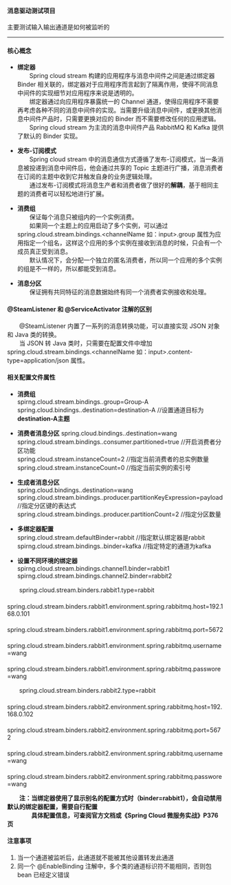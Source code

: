 #### 消息驱动测试项目
主要测试输入输出通道是如何被监听的

---
#### 核心概念 ####
* **绑定器**  
　　Spring cloud stream 构建的应用程序与消息中间件之间是通过绑定器 Binder 相关联的，绑定器对于应用程序而言起到了隔离作用，使得不同消息中间件的实现细节对应用程序来说是透明的。  
　　绑定器通过向应用程序暴露统一的 Channel 通道，使得应用程序不需要再考虑各种不同的消息中间件的实现。当需要升级消息中间件，或更换其他消息中间件产品时，只需要更换对应的 Binder 而不需要修改任何的应用逻辑。  
　　Spring cloud stream 为主流的消息中间件产品 RabbitMQ 和 Kafka 提供了默认的 Binder 实现。

* **发布-订阅模式**  
　　Spring cloud stream 中的消息通信方式遵循了发布-订阅模式，当一条消息被投递到消息中间件后，他会通过共享的 Topic 主题进行广播，消息消费者在订阅的主题中收到它并触发自身的业务逻辑处理。  
　　通过发布-订阅模式将消息生产者和消费者做了很好的**解耦**，基于相同主题的消费者可以轻松地进行扩展。  

* **消费组**  
　　保证每个消息只被组内的一个实例消费。  
　　如果同一个主题上的应用启动了多个实例，可以通过 spring.cloud.stream.bindings.<channelName 如：input>.group 属性为应用指定一个组名，这样这个应用的多个实例在接收到消息的时候，只会有一个成员真正受到消息。  
　　默认情况下，会分配一个独立的匿名消费者，所以同一个应用的多个实例的组是不一样的，所以都能受到消息。

* **消息分区**  
　　保证拥有共同特征的消息数据始终有同一个消费者实例接收和处理。  　

#### @SteamListener 和 @ServiceActivator 注解的区别 ####
　　@SteamListener 内置了一系列的消息转换功能，可以直接实现 JSON 对象和 Java 类的转换。  
　　当 JSON 转 Java 类时，只需要在配置文件中增加 spring.cloud.stream.bindings.<channelName 如：input>.content-type=application/json 属性。　　

#### 相关配置文件属性 ####
* **消费组**  
spirng.cloud.stream.bindings.<channelName>.group=Group-A  
spring.cloud.bindings.<channelName>.destination=destination-A //设置通道目标为**destination-A主题**

* **消费者消息分区** 
spring.cloud.bindings.<channelName>.destination=wang 
spring.cloud.stream.bindings.<channelName>.consumer.partitioned=true //开启消费者分区功能  
spring.cloud.stream.instanceCount=2 //指定当前消费者的总实例数量  
spring.cloud.stream.instanceCount=0 //指定当前实例的索引号 
 
* **生成者消息分区**  
spring.cloud.bindings.<channelName>.destination=wang 
spring.cloud.stream.bindings.<channelName>.producer.partitionKeyExpression=payload //指定分区键的表达式  
spring.cloud.stream.bindings.<channelName>.producer.partitionCount=2  //指定分区数量

* **多绑定器配置**  
spring.cloud.stream.defaultBinder=rabbit //指定默认绑定器是rabbit  
spirng.cloud.stream.bindings.<channelName>.binder=kafka //指定特定的通道为kafka

* **设置不同环境的绑定器**  
spirng.cloud.stream.bindings.channel1.binder=rabbit1  
spirng.cloud.stream.bindings.channel2.binder=rabbit2  

　　spring.cloud.stream.binders.rabbit1.type=rabbit  
　　spring.cloud.stream.binders.rabbit1.environment.spring.rabbitmq.host=192.168.0.101  
　　spring.cloud.stream.binders.rabbit1.environment.spring.rabbitmq.port=5672  
　　spring.cloud.stream.binders.rabbit1.environment.spring.rabbitmq.username=wang  
　　spring.cloud.stream.binders.rabbit1.environment.spring.rabbitmq.passwore=wang  

　　spring.cloud.stream.binders.rabbit2.type=rabbit  
　　spring.cloud.stream.binders.rabbit2.environment.spring.rabbitmq.host=192.168.0.102  
　　spring.cloud.stream.binders.rabbit2.environment.spring.rabbitmq.port=5672  
　　spring.cloud.stream.binders.rabbit2.environment.spring.rabbitmq.username=wang  
　　spring.cloud.stream.binders.rabbit2.environment.spring.rabbitmq.passwore=wang  

　　**注：当绑定器使用了显示别名的配置方式时（binder=rabbit1），会自动禁用默认的绑定器配置，需要自行配置**  
　　　　**具体配置信息，可查阅官方文档或《Spring Cloud 微服务实战》P376页** 

#### 注意事项 ####
1. 当一个通道被监听后，此通道就不能被其他设置转发此通道
2. 同一个 @EnableBinding 注解中，多个类的通道标识符不能相同，否则包 bean 已经定义错误
